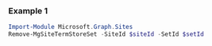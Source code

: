 ### Example 1
```powershell
Import-Module Microsoft.Graph.Sites
Remove-MgSiteTermStoreSet -SiteId $siteId -SetId $setId
```
